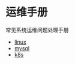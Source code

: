 # 运维手册

常见系统运维问题处理手册

- [linux](./linux/linux.md)
- [mysql](./mysql/mysql.md)
- [k8s](./k8s/k8s.md)
